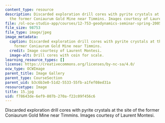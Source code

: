 ```yaml
---
content_type: resource
description: Discarded exploration drill cores with pyrite crystals at the site of
  the former Coniaurum Gold Mine near Timmins. Images courtesy of Laurent Montesi.
file: /ol-ocw-studio-app/courses/12-753-geodynamics-seminar-spring-2005/f78643de6ef9807b270af22c09f456c6_15.jpg
file_size: 98753
file_type: image/jpeg
image_metadata:
  caption: Discarded exploration drill cores with pyrite crystals at the site of the
    former Coniaurum Gold Mine near Timmins.
  credit: Image courtesy of Laurent Montesi.
  image-alt: Drill cores with coin for scale.
learning_resource_types: []
license: https://creativecommons.org/licenses/by-nc-sa/4.0/
ocw_type: OCWImage
parent_title: Image Gallery
parent_type: CourseSection
parent_uid: b3c6b3e0-51d2-5533-55fb-a1fef08ed31a
resourcetype: Image
title: 15.jpg
uid: f78643de-6ef9-807b-270a-f22c09f456c6
---
```

Discarded exploration drill cores with pyrite crystals at the site of the former Coniaurum Gold Mine near Timmins. Images courtesy of Laurent Montesi.